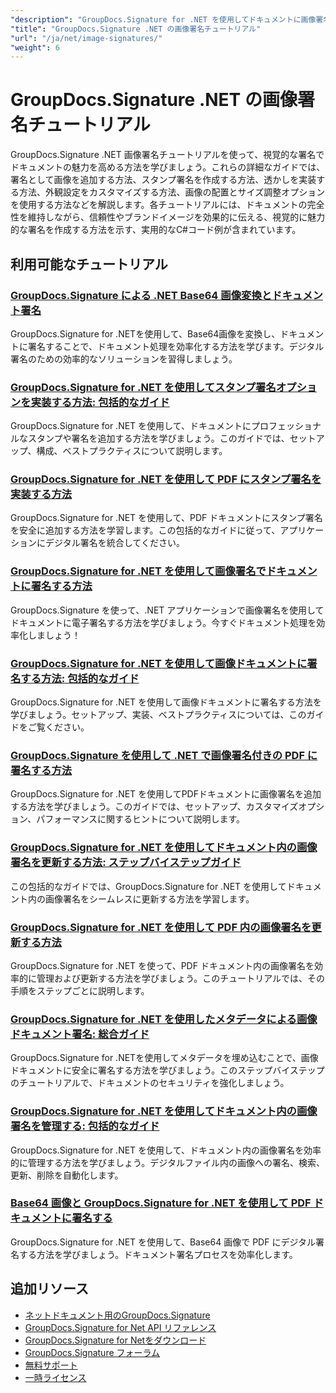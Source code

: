```yaml
---
"description": "GroupDocs.Signature for .NET を使用してドキュメントに画像署名、透かし、スタンプを追加するための完全なチュートリアル。"
"title": "GroupDocs.Signature .NET の画像署名チュートリアル"
"url": "/ja/net/image-signatures/"
"weight": 6
---
```


# GroupDocs.Signature .NET の画像署名チュートリアル

GroupDocs.Signature .NET 画像署名チュートリアルを使って、視覚的な署名でドキュメントの魅力を高める方法を学びましょう。これらの詳細なガイドでは、署名として画像を追加する方法、スタンプ署名を作成する方法、透かしを実装する方法、外観設定をカスタマイズする方法、画像の配置とサイズ調整オプションを使用する方法などを解説します。各チュートリアルには、ドキュメントの完全性を維持しながら、信頼性やブランドイメージを効果的に伝える、視覚的に魅力的な署名を作成する方法を示す、実用的なC#コード例が含まれています。

## 利用可能なチュートリアル

### [GroupDocs.Signature による .NET Base64 画像変換とドキュメント署名](./net-base64-image-conversion-document-signing-groupdocs/)
GroupDocs.Signature for .NETを使用して、Base64画像を変換し、ドキュメントに署名することで、ドキュメント処理を効率化する方法を学びます。デジタル署名のための効率的なソリューションを習得しましょう。

### [GroupDocs.Signature for .NET を使用してスタンプ署名オプションを実装する方法: 包括的なガイド](./implement-stamp-sign-options-groupdocs-signature-dotnet/)
GroupDocs.Signature for .NET を使用して、ドキュメントにプロフェッショナルなスタンプや署名を追加する方法を学びましょう。このガイドでは、セットアップ、構成、ベストプラクティスについて説明します。

### [GroupDocs.Signature for .NET を使用して PDF にスタンプ署名を実装する方法](./implement-stamp-signature-groupdocs-signature-pdf/)
GroupDocs.Signature for .NET を使用して、PDF ドキュメントにスタンプ署名を安全に追加する方法を学習します。この包括的なガイドに従って、アプリケーションにデジタル署名を統合してください。

### [GroupDocs.Signature for .NET を使用して画像署名でドキュメントに署名する方法](./sign-document-image-signature-groupdocs-signature-net/)
GroupDocs.Signature を使って、.NET アプリケーションで画像署名を使用してドキュメントに電子署名する方法を学びましょう。今すぐドキュメント処理を効率化しましょう！

### [GroupDocs.Signature for .NET を使用して画像ドキュメントに署名する方法: 包括的なガイド](./sign-image-documents-groupdocs-signature-net/)
GroupDocs.Signature for .NET を使用して画像ドキュメントに署名する方法を学びましょう。セットアップ、実装、ベストプラクティスについては、このガイドをご覧ください。

### [GroupDocs.Signature を使用して .NET で画像署名付きの PDF に署名する方法](./professional-pdf-signature-image-dotnet-groupdocs-signature/)
GroupDocs.Signature for .NET を使用してPDFドキュメントに画像署名を追加する方法を学びましょう。このガイドでは、セットアップ、カスタマイズオプション、パフォーマンスに関するヒントについて説明します。

### [GroupDocs.Signature for .NET を使用してドキュメント内の画像署名を更新する方法: ステップバイステップガイド](./update-image-signatures-groupdocs-signature-dotnet/)
この包括的なガイドでは、GroupDocs.Signature for .NET を使用してドキュメント内の画像署名をシームレスに更新する方法を学習します。

### [GroupDocs.Signature for .NET を使用して PDF 内の画像署名を更新する方法](./update-image-signatures-pdf-groupdocs-net/)
GroupDocs.Signature for .NET を使って、PDF ドキュメント内の画像署名を効率的に管理および更新する方法を学びましょう。このチュートリアルでは、その手順をステップごとに説明します。

### [GroupDocs.Signature for .NET を使用したメタデータによる画像ドキュメント署名: 総合ガイド](./image-document-signing-metadata-groupdocs-signature/)
GroupDocs.Signature for .NETを使用してメタデータを埋め込むことで、画像ドキュメントに安全に署名する方法を学びましょう。このステップバイステップのチュートリアルで、ドキュメントのセキュリティを強化しましょう。

### [GroupDocs.Signature for .NET を使用してドキュメント内の画像署名を管理する: 包括的なガイド](./manage-image-signatures-groupdocs-signature-net/)
GroupDocs.Signature for .NET を使用して、ドキュメント内の画像署名を効率的に管理する方法を学びましょう。デジタルファイル内の画像への署名、検索、更新、削除を自動化します。

### [Base64 画像と GroupDocs.Signature for .NET を使用して PDF ドキュメントに署名する](./sign-pdf-base64-image-groupdocs-signature/)
GroupDocs.Signature for .NET を使用して、Base64 画像で PDF にデジタル署名する方法を学びましょう。ドキュメント署名プロセスを効率化します。

## 追加リソース

- [ネットドキュメント用のGroupDocs.Signature](https://docs.groupdocs.com/signature/net/)
- [GroupDocs.Signature for Net API リファレンス](https://reference.groupdocs.com/signature/net/)
- [GroupDocs.Signature for Netをダウンロード](https://releases.groupdocs.com/signature/net/)
- [GroupDocs.Signature フォーラム](https://forum.groupdocs.com/c/signature)
- [無料サポート](https://forum.groupdocs.com/)
- [一時ライセンス](https://purchase.groupdocs.com/temporary-license/)
